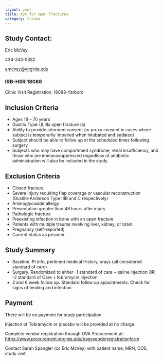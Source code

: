 ```yaml
---
layout: post
title: ABX for open fractures
category: trauma
---
```


## Study Contact:  
Eric McVey

434-243-5382

emcvey@virginia.edu

### IRB-HSR 18088
Clinic Visit Registration:
18088-Yarboro

##  Inclusion Criteria
- Ages 18 – 70 years
- Gustilo Type I,II,IIIa open fracture (s)
- Ability to provide informed consent (or proxy consent in cases where subject is temporarily impaired when intubated and sedated)
- Subject should be able to follow up at the scheduled times following surgery
- Subjects who may have compartment syndrome, renal insufficiency, and those who are immunosuppressed regardless of antibiotic administration will also be included in the study

##  Exclusion Criteria

- Closed fracture
- Severe injury requiring flap coverage or vascular reconstruction (Gustilo-Anderson Type IIIB and C respectively)
- Aminoglycoside allergy
- Presentation greater than 48 hours after injury
- Pathologic fracture
- Preexisting infection in bone with an open fracture
- Patients with multiple trauma involving liver, kidney, or brain 
- Pregnancy (self-reported)
- Current status as prisoner

## Study Summary

- Baseline. Pt info, pertinent medical History, xrays (all considered standard of care)
- Surgery.  Randomized to either 
  -1 standard of care + saline injection OR 
  -2 standard of Care + tobramycin injection
- 2 and 6 week follow up.  Standard follow up appointments.  Check for signs of healing and infection.


## Payment

There will be no payment for study participation.

Injection of Tobramycin or placebo will be provided at no charge.

Complete vendor registration through UVA Procurement at: https://www.procurement.virginia.edu/pagevendorregistrationform

Contact Sarah Spangler (cc Eric McVey) with patient name, MRN, DOS, study visit
